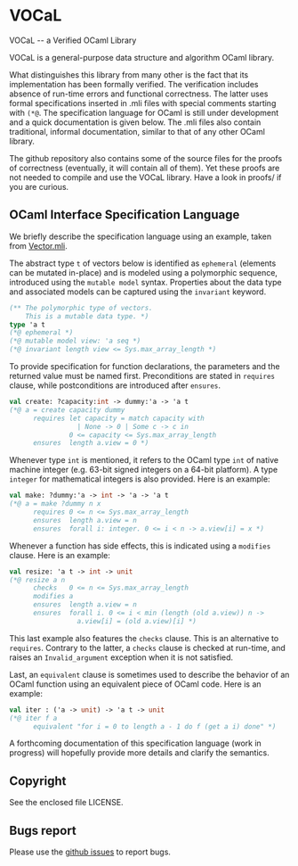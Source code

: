 # VOCaL

VOCaL -- a Verified OCaml Library

VOCaL is a general-purpose data structure and algorithm OCaml library.

What distinguishes this library from many other is the fact that its
implementation has been formally verified.  The verification includes
absence of run-time errors and functional correctness. The latter uses
formal specifications inserted in .mli files with special comments
starting with ``(*@``. The specification language for OCaml is still
under development and a quick documentation is given below.
The .mli files also contain traditional, informal documentation,
similar to that of any other OCaml library.

The github repository also contains some of the source files for the
proofs of correctness (eventually, it will contain all of them). Yet
these proofs are not needed to compile and use the VOCaL library.
Have a look in proofs/ if you are curious.

## OCaml Interface Specification Language

We briefly describe the specification language using an example,
taken from [Vector.mli](/vocal/src/Vector.mli).

The abstract type `t` of vectors below is identified as `ephemeral` (elements
can be mutated in-place) and is modeled using a polymorphic sequence, introduced
using the `mutable model` syntax. Properties about the data type and associated
models can be captured using the `invariant` keyword.

```OCaml
(** The polymorphic type of vectors.
    This is a mutable data type. *)
type 'a t
(*@ ephemeral *)
(*@ mutable model view: 'a seq *)
(*@ invariant length view <= Sys.max_array_length *)
```

To provide specification for function declarations, the parameters and the
returned value must be named first. Preconditions are stated in `requires`
clause, while postconditions are introduced after `ensures`.

```OCaml
val create: ?capacity:int -> dummy:'a -> 'a t
(*@ a = create capacity dummy
      requires let capacity = match capacity with
                 | None -> 0 | Some c -> c in
               0 <= capacity <= Sys.max_array_length
      ensures  length a.view = 0 *)
```

Whenever type `int` is mentioned, it refers to the OCaml type `int`
of native machine integer (e.g. 63-bit signed integers on a 64-bit
platform). A type `integer` for mathematical integers is also
provided. Here is an example:

```OCaml
val make: ?dummy:'a -> int -> 'a -> 'a t
(*@ a = make ?dummy n x
      requires 0 <= n <= Sys.max_array_length
      ensures  length a.view = n
      ensures  forall i: integer. 0 <= i < n -> a.view[i] = x *)
```

Whenever a function has side effects, this is indicated using a
`modifies` clause. Here is an example:

```OCaml
val resize: 'a t -> int -> unit
(*@ resize a n
      checks   0 <= n <= Sys.max_array_length
      modifies a
      ensures  length a.view = n
      ensures  forall i. 0 <= i < min (length (old a.view)) n ->
                 a.view[i] = (old a.view)[i] *)
```

This last example also features the `checks` clause. This is an
alternative to `requires`. Contrary to the latter, a `checks` clause
is checked at run-time, and raises an `Invalid_argument` exception
when it is not satisfied.

Last, an `equivalent` clause is sometimes used to describe the
behavior of an OCaml function using an equivalent piece of OCaml
code. Here is an example:

```OCaml
val iter : ('a -> unit) -> 'a t -> unit
(*@ iter f a
      equivalent "for i = 0 to length a - 1 do f (get a i) done" *)
```

A forthcoming documentation of this specification language (work in
progress) will hopefully provide more details and clarify the semantics.

## Copyright

See the enclosed file LICENSE.

## Bugs report

Please use the [github issues](https://github.com/vocal-project/vocal/issues)
to report bugs.
